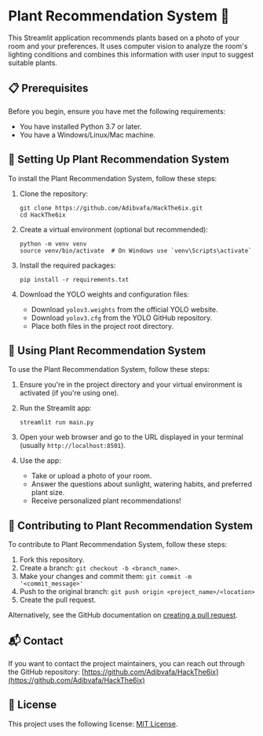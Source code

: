 # Plant Recommendation System 🌿

This Streamlit application recommends plants based on a photo of your room and your preferences. It uses computer vision to analyze the room's lighting conditions and combines this information with user input to suggest suitable plants.

## 📋 Prerequisites

Before you begin, ensure you have met the following requirements:

* You have installed Python 3.7 or later.
* You have a Windows/Linux/Mac machine.

## 🚀 Setting Up Plant Recommendation System

To install the Plant Recommendation System, follow these steps:

1. Clone the repository:
   ```
   git clone https://github.com/Adibvafa/HackThe6ix.git
   cd HackThe6ix
   ```

2. Create a virtual environment (optional but recommended):
   ```
   python -m venv venv
   source venv/bin/activate  # On Windows use `venv\Scripts\activate`
   ```

3. Install the required packages:
   ```
   pip install -r requirements.txt
   ```

4. Download the YOLO weights and configuration files:
   - Download `yolov3.weights` from the official YOLO website.
   - Download `yolov3.cfg` from the YOLO GitHub repository.
   - Place both files in the project root directory.

## 🌟 Using Plant Recommendation System

To use the Plant Recommendation System, follow these steps:

1. Ensure you're in the project directory and your virtual environment is activated (if you're using one).

2. Run the Streamlit app:
   ```
   streamlit run main.py
   ```

3. Open your web browser and go to the URL displayed in your terminal (usually `http://localhost:8501`).

4. Use the app:
   - Take or upload a photo of your room.
   - Answer the questions about sunlight, watering habits, and preferred plant size.
   - Receive personalized plant recommendations!

## 🤝 Contributing to Plant Recommendation System

To contribute to Plant Recommendation System, follow these steps:

1. Fork this repository.
2. Create a branch: `git checkout -b <branch_name>`.
3. Make your changes and commit them: `git commit -m '<commit_message>'`
4. Push to the original branch: `git push origin <project_name>/<location>`
5. Create the pull request.

Alternatively, see the GitHub documentation on [creating a pull request](https://help.github.com/en/github/collaborating-with-issues-and-pull-requests/creating-a-pull-request).

## 📬 Contact

If you want to contact the project maintainers, you can reach out through the GitHub repository: [https://github.com/Adibvafa/HackThe6ix](https://github.com/Adibvafa/HackThe6ix)

## 📜 License

This project uses the following license: [MIT License](https://github.com/Adibvafa/HackThe6ix/blob/main/LICENSE).